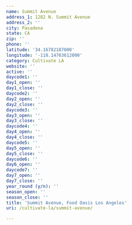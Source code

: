 ```yaml
---
name: Summit Avenue
address_1: 1282 N. Summit Avenue
address_2: ''
city: Pasadena
state: CA
zip: ''
phone: ''
latitude: '34.16782187000'
longitude: '-118.14763612000'
category: Cultivate LA
website: ''
active: ''
daycode1: ''
day1_open: ''
day1_close: ''
daycode2: ''
day2_open: ''
day2_close: ''
daycode3: ''
day3_open: ''
day3_close: ''
daycode4: ''
day4_open: ''
day4_close: ''
daycode5: ''
day5_open: ''
day5_close: ''
daycode6: ''
day6_open: ''
daycode7: ''
day7_open: ''
day7_close: ''
year_round (y/n): ''
season_open: ''
season_close: ''
title: 'Summit Avenue, Food Oasis Los Angeles'
uri: /cultivate-la/summit-avenue/

---
```

